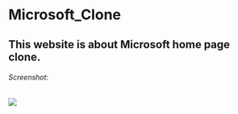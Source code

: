 # Microsoft_Clone

## This website is about Microsoft home page clone.

###### Screenshot:

![](images/micorosft_clone.png)
